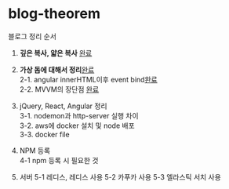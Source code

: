 # blog-theorem
블로그 정리 순서 

1. <b>깊은 복사, 얇은 복사</b> [완료](https://blog.naver.com/sksksms2/222130355387) <br>

2. <b>가상 돔에 대해서 정리</b>[완료](https://blog.naver.com/sksksms2/222131481911) <br>
2-1. angular innerHTML이후 event bind[완료](https://blog.naver.com/sksksms2/222133658519) <br>
2-2. MVVM의 장단점 [완료](https://blog.naver.com/sksksms2/222134711830)<br>

3. jQuery, React, Angular 정리 <br> 
3-1. nodemon과 http-server 실행 차이 <br>
3-2. aws에 docker 설치 및 node 배포<br>
3-3. docker file <br>

4. NPM 등록<br>
4-1 npm 등록 시 필요한 것<br>

5. 서버
5-1 레디스, 레디스 사용
5-2 카푸카 사용
5-3 엘라스틱 서치 사용
